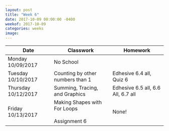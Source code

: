 ```yaml
---
layout: post
title: "Week 6"
date: 2017-10-09 00:00:00 -0400
weekof: 2017-10-09  
categories: weeks
image:
---
```


|Date                        |Classwork|Homework|
|----------------------------|---------|--------|
|Monday 10/09/2017            | No School | |
|Tuesday 10/10/2017           | Counting by other numbers than 1 | Edhesive 6.4 all, Quiz 6|
|Thursday 10/12/2017          | Summing, Tracing, and Graphics | Edhesive 6.5 all, 6.6 All, 6.7 all |
|Friday 10/13/2017            | Making Shapes with For Loops <br><br> Assignment 6 | None! |

